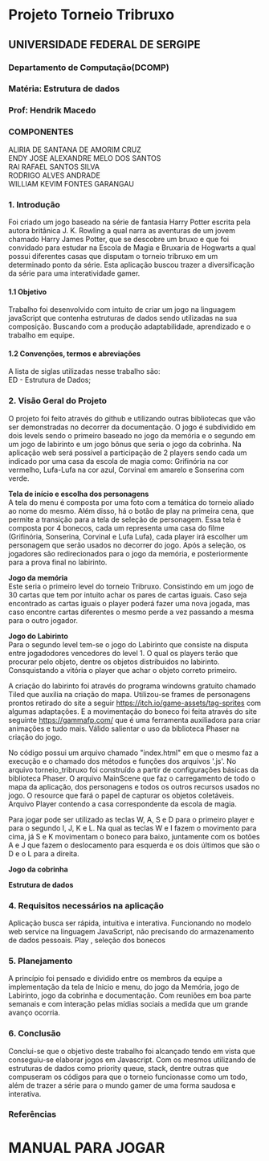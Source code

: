 # Projeto Torneio Tribruxo
## UNIVERSIDADE FEDERAL DE SERGIPE
### Departamento de Computação(DCOMP)
### Matéria: Estrutura de dados
### Prof: Hendrik Macedo


### **COMPONENTES**<br>
ALIRIA DE SANTANA DE AMORIM CRUZ<br>
ENDY JOSE ALEXANDRE MELO DOS SANTOS<br>
RAI RAFAEL SANTOS SILVA<br>
RODRIGO ALVES ANDRADE<br>
WILLIAM KEVIM FONTES GARANGAU<br>


### **1. Introdução**<br>
Foi criado um jogo baseado na série de fantasia Harry Potter escrita pela autora britânica J. K. Rowling a qual narra as aventuras de um jovem chamado Harry James Potter, que se descobre um bruxo e que foi convidado para estudar na Escola de Magia e Bruxaria de Hogwarts a qual possui diferentes casas que disputam o torneio tribruxo em um determinado ponto da série. Esta aplicação buscou trazer a diversificação da série para uma interatividade gamer.  


#### **1.1 Objetivo**<br>
Trabalho foi desenvolvido com intuito de criar um jogo na linguagem javaScript que contenha estruturas de dados sendo utilizadas na sua composição. Buscando com a produção adaptabilidade, aprendizado e o trabalho em equipe. 


#### **1.2 Convenções, termos e abreviações**<br>
A lista de siglas utilizadas nesse trabalho são:<br>
ED - Estrutura de Dados;


### **2. Visão Geral do Projeto**<br>
O projeto foi feito através do github e utilizando outras bibliotecas que vão ser demonstradas no decorrer da documentação. O jogo é subdividido em dois levels sendo o primeiro baseado no jogo da memória e o segundo em um jogo de labirinto e um jogo bônus que seria o jogo da cobrinha. Na aplicação web será possível a participação de 2 players sendo cada um indicado por uma casa da escola de magia como: Grifinória na cor vermelho, Lufa-Lufa na cor azul, Corvinal em amarelo e Sonserina com verde.<br>

**Tela de início e escolha dos personagens**<br>
A tela do menu é composta por uma foto com a temática do torneio aliado ao nome do mesmo. Além disso, há o botão de play na primeira cena, que permite a transição para a tela de seleção de personagem. Essa tela é composta por 4 bonecos, cada um representa uma casa do filme (Grifinória, Sonserina, Corvinal e Lufa Lufa), cada player irá escolher um personagem que serão usados no decorrer do jogo. Após a seleção, os jogadores são redirecionados para o jogo da memória, e posteriormente para a prova final no labirinto. 

**Jogo da memória**<br>
Este seria o primeiro level do torneio Tribruxo. Consistindo em um jogo de 30 cartas que tem por intuito achar os pares de cartas iguais. Caso seja encontrado as cartas iguais o player poderá fazer uma nova jogada, mas caso encontre cartas diferentes o mesmo perde a vez passando a mesma para o outro jogador. 

**Jogo do Labirinto**<br>
Para o segundo level tem-se o jogo do Labirinto que consiste na disputa entre jogadodores vencedores do level 1. O qual os players terão que procurar pelo objeto, dentre os objetos distribuidos no labirinto. Consquistando a vitória o player que achar o objeto correto primeiro. 

A criação do labirinto foi através do programa windowns gratuito chamado Tiled que auxilia na criação do mapa. Utilizou-se frames de personagens prontos retirado do site a seguir https://itch.io/game-assets/tag-sprites com algumas adaptações. E a movimentação do boneco foi feita através do site seguinte https://gammafp.com/ que é uma ferramenta auxiliadora para criar animações e tudo mais. Válido salientar o uso da biblioteca Phaser na criação do jogo.

No código possui um arquivo chamado "index.html" em que o mesmo faz a execução e o chamado dos métodos e funções dos arquivos '.js'. No arquivo torneio_tribruxo foi construído a partir de configurações básicas da biblioteca Phaser. O arquivo MainScene que faz o carregamento de todo o mapa da aplicação, dos personagens e todos os outros recursos usados no jogo. O resource que fará o papel de capturar os objetos coletáveis. Arquivo Player contendo a casa correspondente da escola de magia.

Para jogar pode ser utilizado as teclas W, A, S e D para o primeiro player e para o segundo I, J, K e L. Na qual as teclas W e I fazem o movimento para cima, já S e K movimentam o boneco para baixo, juntamente com os botões A e J que fazem o deslocamento para esquerda e os dois últimos que são o D e o L para a direita. 

**Jogo da cobrinha**<br>

**Estrutura de dados**<br>

### **4. Requisitos necessários na aplicação**<br>
Aplicação busca ser rápida, intuitiva e interativa. Funcionando no modelo web service na linguagem JavaScript, não precisando do armazenamento de dados pessoais. 
Play , seleção dos bonecos

### **5. Planejamento**<br>
A princípio foi pensado e dividido entre os membros da equipe a implementação da tela de Inicio e menu, do jogo da Memória, jogo de Labirinto, jogo da cobrinha e documentação. Com reuniões em boa parte semanais e com interação pelas mídias sociais a medida que um grande avanço ocorria.  

### **6. Conclusão**<br>
Conclui-se que o objetivo deste trabalho foi alcançado tendo em vista que conseguiu-se elaborar jogos em Javascript. Com os mesmos utilizando de estruturas de dados como priority queue, stack, dentre outras que compuseram os códigos para que o torneio funcionasse como um todo, além de trazer a série para o mundo gamer de uma forma saudosa e interativa. 

### **Referências**<br>


# MANUAL PARA JOGAR
